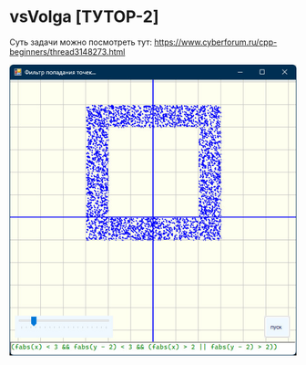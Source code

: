 # vsVolga [ТУТОР-2]

Суть задачи можно посмотреть тут:
https://www.cyberforum.ru/cpp-beginners/thread3148273.html
 
  ![Screenshot vsVolga](../../../scrshorts/vsvolga.jpg)